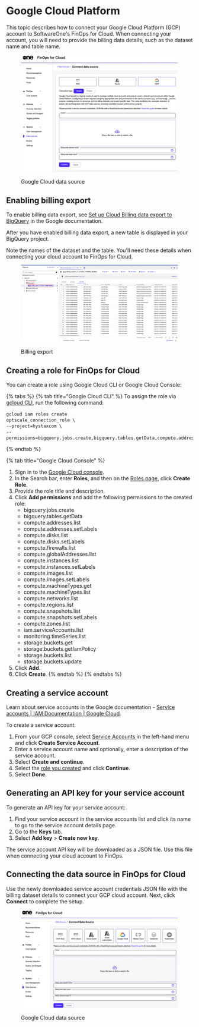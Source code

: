 # Google Cloud Platform

This topic describes how to connect your Google Cloud Platform (GCP) account to SoftwareOne's FinOps for Cloud. When connecting your account, you will need to provide the billing data details, such as the dataset name and table name.&#x20;

<figure><img src="../../.gitbook/assets/ffc_gcp.png" alt=""><figcaption><p>Google Cloud data source</p></figcaption></figure>

## Enabling billing export <a href="#enable-billing-export" id="enable-billing-export"></a>

To enable billing data export, see [Set up Cloud Billing data export to BigQuery](https://cloud.google.com/billing/docs/how-to/export-data-bigquery-setup) in the Google documentation.

After you have enabled billing data export, a new table is displayed in your BigQuery project.&#x20;

Note the names of the dataset and the table. You'll need these details when connecting your cloud account to FinOps for Cloud.

<figure><img src="../../.gitbook/assets/gcp_billingdata_export.png" alt=""><figcaption><p>Billing export</p></figcaption></figure>

## Creating a role for FinOps for Cloud <a href="#prepare-a-role-for-optscale" id="prepare-a-role-for-optscale"></a>

You can create a role using Google Cloud CLI or Google Cloud Console:

{% tabs %}
{% tab title="Google Cloud CLI" %}
To assign the role via [gcloud CLI](https://cloud.google.com/sdk/gcloud), run the following command:

```
gcloud iam roles create
optscale_connection_role \
--project=hystaxcom \
--permissions=bigquery.jobs.create,bigquery.tables.getData,compute.addresses.list,compute.addresses.setLabels,compute.disks.list,compute.disks.setLabels,compute.firewalls.list,compute.globalAddresses.list,compute.instances.list,compute.instances.setLabels,compute.images.list,compute.images.setLabels,compute.machineTypes.get,compute.machineTypes.list,compute.networks.list,compute.regions.list,compute.snapshots.list,compute.snapshots.setLabels,compute.zones.list,iam.serviceAccounts.list,monitoring.timeSeries.list,storage.buckets.get,storage.buckets.getIamPolicy,storage.buckets.list,storage.buckets.update
```
{% endtab %}

{% tab title="Google Cloud Console" %}
1. Sign in to the [Google Cloud console](https://console.cloud.google.com/welcome).
2. In the Search bar, enter **Roles**, and then on the [Roles page](https://console.cloud.google.com/iam-admin/roles), click **Create Role**.&#x20;
3. Provide the role title and description.
4. Click **Add permissions** and add the following permissions to the created role:
   * bigquery.jobs.create
   * bigquery.tables.getData
   * compute.addresses.list
   * compute.addresses.setLabels
   * compute.disks.list
   * compute.disks.setLabels
   * compute.firewalls.list
   * compute.globalAddresses.list
   * compute.instances.list
   * compute.instances.setLabels
   * compute.images.list
   * compute.images.setLabels
   * compute.machineTypes.get
   * compute.machineTypes.list
   * compute.networks.list
   * compute.regions.list
   * compute.snapshots.list
   * compute.snapshots.setLabels
   * compute.zones.list
   * iam.serviceAccounts.list
   * monitoring.timeSeries.list
   * storage.buckets.get
   * storage.buckets.getIamPolicy
   * storage.buckets.list
   * storage.buckets.update
5. Click **Add**.
6. Click **Create**.
{% endtab %}
{% endtabs %}

## Creating a service account <a href="#create-service-account" id="create-service-account"></a>

Learn about service accounts in the Google documentation - [Service accounts | IAM Documentation | Google Cloud](https://cloud.google.com/iam/docs/service-accounts).&#x20;

To create a service account:

1. From your GCP console, select [Service Accounts ](https://console.cloud.google.com/iam-admin/serviceaccounts)in the left-hand menu and click **Create Service Account**.
2. Enter a service account name and optionally, enter a description of the service account.
3. Select **Create and continue**.
4. Select the [role you created](google-cloud-platform.md#prepare-a-role-for-optscale) and click **Continue**.
5. Select **Done**.

## Generating an API key for your service account <a href="#generate-api-key-for-your-service-account" id="generate-api-key-for-your-service-account"></a>

To generate an API key for your service account:

1. Find your service account in the service accounts list and click its name to go to the service account details page.
2. Go to the **Keys** tab.
3. Select **Add key** > **Create new key**.&#x20;

The service account API key will be downloaded as a JSON file. Use this file when connecting your cloud account to FinOps.

## Connecting the data source in FinOps for Cloud <a href="#connect-data-source-in-optscale" id="connect-data-source-in-optscale"></a>

Use the newly downloaded service account credentials JSON file with the billing dataset details to connect your GCP cloud account. Next, click **Connect** to complete the setup.

<figure><img src="../../.gitbook/assets/GCP.png" alt=""><figcaption><p>Google Cloud data source</p></figcaption></figure>
